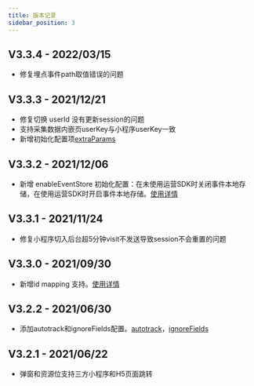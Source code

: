 ```yaml
---
title: 版本记录
sidebar_position: 3
---
```



## V3.3.4 - 2022/03/15

* 修复埋点事件path取值错误的问题

## V3.3.3 - 2021/12/21

* 修复切换 userId 没有更新session的问题
* 支持采集数据内嵌页userKey与小程序userKey一致
* 新增初始化配置项[extraParams](/docs/miniprogram/initSettings#extraparams)


## V3.3.2 - 2021/12/06

* 新增 enableEventStore 初始化配置：在未使用运营SDK时关闭事件本地存储，在使用运营SDK时开启事件本地存储。[使用详情](/docs/miniprogram/initSettings#enableeventstore)

## V3.3.1 - 2021/11/24

* 修复小程序切入后台超5分钟visit不发送导致session不会重置的问题

## V3.3.0 - 2021/09/30

* 新增id mapping 支持。[使用详情](/docs/miniprogram/initSettings#enableidmapping)



## V3.2.2 - 2021/06/30

* 添加autotrack和ignoreFields配置。[autotrack](/docs/miniprogram/initSettings#autotrack)，[ignoreFields](/docs/miniprogram/initSettings#ignorefields)



## V3.2.1 - 2021/06/22

* 弹窗和资源位支持三方小程序和H5页面跳转
